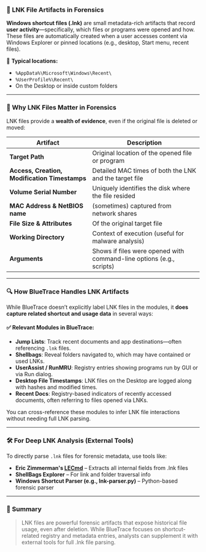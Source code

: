 ### 🧭 LNK File Artifacts in Forensics

**Windows shortcut files (.lnk)** are small metadata-rich artifacts that record **user activity**—specifically, which files or programs were opened and how. These files are automatically created when a user accesses content via Windows Explorer or pinned locations (e.g., desktop, Start menu, recent files).

📍 **Typical locations:**

* `%AppData%\Microsoft\Windows\Recent\`
* `%UserProfile%\Recent\`
* On the Desktop or inside custom folders

---

### 🧪 Why LNK Files Matter in Forensics

LNK files provide a **wealth of evidence**, even if the original file is deleted or moved:

| Artifact                                      | Description                                                          |
| --------------------------------------------- | -------------------------------------------------------------------- |
| **Target Path**                               | Original location of the opened file or program                      |
| **Access, Creation, Modification Timestamps** | Detailed MAC times of both the LNK and the target file               |
| **Volume Serial Number**                      | Uniquely identifies the disk where the file resided                  |
| **MAC Address & NetBIOS name**                | (sometimes) captured from network shares                             |
| **File Size & Attributes**                    | Of the original target file                                          |
| **Working Directory**                         | Context of execution (useful for malware analysis)                   |
| **Arguments**                                 | Shows if files were opened with command-line options (e.g., scripts) |

---

### 🔍 How BlueTrace Handles LNK Artifacts

While BlueTrace doesn’t explicitly label LNK files in the modules, it **does capture related shortcut and usage data** in several ways:

#### ✅ Relevant Modules in BlueTrace:

* **Jump Lists**: Track recent documents and app destinations—often referencing `.lnk` files.
* **Shellbags**: Reveal folders navigated to, which may have contained or used LNKs.
* **UserAssist / RunMRU**: Registry entries showing programs run by GUI or via Run dialog.
* **Desktop File Timestamps**: LNK files on the Desktop are logged along with hashes and modified times.
* **Recent Docs**: Registry-based indicators of recently accessed documents, often referring to files opened via LNKs.

You can cross-reference these modules to infer LNK file interactions without needing full LNK parsing.

---

### 🛠 For Deep LNK Analysis (External Tools)

To directly parse `.lnk` files for forensic metadata, use tools like:

* **Eric Zimmerman's [LECmd](https://ericzimmerman.github.io/#!index.md)** – Extracts all internal fields from .lnk files
* **ShellBags Explorer** – For link and folder traversal info
* **Windows Shortcut Parser (e.g., lnk-parser.py)** – Python-based forensic parser

---

### 📘 Summary

> LNK files are powerful forensic artifacts that expose historical file usage, even after deletion. While BlueTrace focuses on shortcut-related registry and metadata entries, analysts can supplement it with external tools for full .lnk file parsing.
